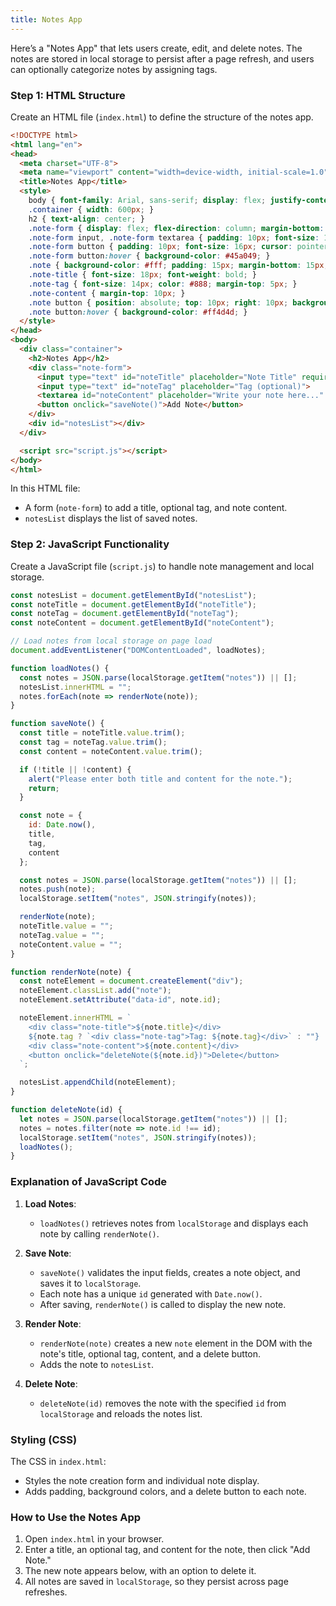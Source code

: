 ```yaml
---
title: Notes App
---
```


Here’s a "Notes App" that lets users create, edit, and delete notes. The notes are stored in local storage to persist after a page refresh, and users can optionally categorize notes by assigning tags.

### Step 1: HTML Structure

Create an HTML file (`index.html`) to define the structure of the notes app.

```html
<!DOCTYPE html>
<html lang="en">
<head>
  <meta charset="UTF-8">
  <meta name="viewport" content="width=device-width, initial-scale=1.0">
  <title>Notes App</title>
  <style>
    body { font-family: Arial, sans-serif; display: flex; justify-content: center; align-items: flex-start; min-height: 100vh; margin: 0; background-color: #f5f5f5; padding: 20px; }
    .container { width: 600px; }
    h2 { text-align: center; }
    .note-form { display: flex; flex-direction: column; margin-bottom: 20px; }
    .note-form input, .note-form textarea { padding: 10px; font-size: 16px; margin-bottom: 10px; border: 1px solid #ccc; border-radius: 5px; }
    .note-form button { padding: 10px; font-size: 16px; cursor: pointer; border: none; border-radius: 5px; background-color: #4CAF50; color: white; }
    .note-form button:hover { background-color: #45a049; }
    .note { background-color: #fff; padding: 15px; margin-bottom: 15px; border-radius: 5px; box-shadow: 0 4px 8px rgba(0, 0, 0, 0.1); position: relative; }
    .note-title { font-size: 18px; font-weight: bold; }
    .note-tag { font-size: 14px; color: #888; margin-top: 5px; }
    .note-content { margin-top: 10px; }
    .note button { position: absolute; top: 10px; right: 10px; background-color: #ff6666; color: white; border: none; border-radius: 5px; padding: 5px; cursor: pointer; }
    .note button:hover { background-color: #ff4d4d; }
  </style>
</head>
<body>
  <div class="container">
    <h2>Notes App</h2>
    <div class="note-form">
      <input type="text" id="noteTitle" placeholder="Note Title" required>
      <input type="text" id="noteTag" placeholder="Tag (optional)">
      <textarea id="noteContent" placeholder="Write your note here..." rows="5" required></textarea>
      <button onclick="saveNote()">Add Note</button>
    </div>
    <div id="notesList"></div>
  </div>

  <script src="script.js"></script>
</body>
</html>
```

In this HTML file:
- A form (`note-form`) to add a title, optional tag, and note content.
- `notesList` displays the list of saved notes.

### Step 2: JavaScript Functionality

Create a JavaScript file (`script.js`) to handle note management and local storage.

```javascript
const notesList = document.getElementById("notesList");
const noteTitle = document.getElementById("noteTitle");
const noteTag = document.getElementById("noteTag");
const noteContent = document.getElementById("noteContent");

// Load notes from local storage on page load
document.addEventListener("DOMContentLoaded", loadNotes);

function loadNotes() {
  const notes = JSON.parse(localStorage.getItem("notes")) || [];
  notesList.innerHTML = "";
  notes.forEach(note => renderNote(note));
}

function saveNote() {
  const title = noteTitle.value.trim();
  const tag = noteTag.value.trim();
  const content = noteContent.value.trim();

  if (!title || !content) {
    alert("Please enter both title and content for the note.");
    return;
  }

  const note = {
    id: Date.now(),
    title,
    tag,
    content
  };

  const notes = JSON.parse(localStorage.getItem("notes")) || [];
  notes.push(note);
  localStorage.setItem("notes", JSON.stringify(notes));

  renderNote(note);
  noteTitle.value = "";
  noteTag.value = "";
  noteContent.value = "";
}

function renderNote(note) {
  const noteElement = document.createElement("div");
  noteElement.classList.add("note");
  noteElement.setAttribute("data-id", note.id);

  noteElement.innerHTML = `
    <div class="note-title">${note.title}</div>
    ${note.tag ? `<div class="note-tag">Tag: ${note.tag}</div>` : ""}
    <div class="note-content">${note.content}</div>
    <button onclick="deleteNote(${note.id})">Delete</button>
  `;

  notesList.appendChild(noteElement);
}

function deleteNote(id) {
  let notes = JSON.parse(localStorage.getItem("notes")) || [];
  notes = notes.filter(note => note.id !== id);
  localStorage.setItem("notes", JSON.stringify(notes));
  loadNotes();
}
```

### Explanation of JavaScript Code

1. **Load Notes**: 
   - `loadNotes()` retrieves notes from `localStorage` and displays each note by calling `renderNote()`.

2. **Save Note**:
   - `saveNote()` validates the input fields, creates a note object, and saves it to `localStorage`.
   - Each note has a unique `id` generated with `Date.now()`.
   - After saving, `renderNote()` is called to display the new note.

3. **Render Note**:
   - `renderNote(note)` creates a new `note` element in the DOM with the note's title, optional tag, content, and a delete button.
   - Adds the note to `notesList`.

4. **Delete Note**:
   - `deleteNote(id)` removes the note with the specified `id` from `localStorage` and reloads the notes list.

### Styling (CSS)

The CSS in `index.html`:
- Styles the note creation form and individual note display.
- Adds padding, background colors, and a delete button to each note.

### How to Use the Notes App

1. Open `index.html` in your browser.
2. Enter a title, an optional tag, and content for the note, then click "Add Note."
3. The new note appears below, with an option to delete it.
4. All notes are saved in `localStorage`, so they persist across page refreshes.